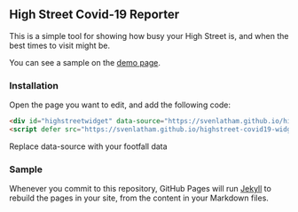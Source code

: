 ## High Street Covid-19 Reporter

This is a simple tool for showing how busy your High Street is, and when the best times to visit might be.

You can see a sample on the [demo page](https://svenlatham.github.io/highstreet-covid19-widget/).

### Installation

Open the page you want to edit, and add the following code:

```markdown
<div id="highstreetwidget" data-source="https://svenlatham.github.io/highstreet-covid19-widget/sample.csv"></div>
<script defer src="https://svenlatham.github.io/highstreet-covid19-widget/widget.js?src=234"></script>
```

Replace data-source with your footfall data


### Sample


<div id="highstreetwidget" data-source="https://svenlatham.github.io/highstreet-covid19-widget/sample.csv"></div>
<script defer src="https://svenlatham.github.io/highstreet-covid19-widget/widget.js"></script>

Whenever you commit to this repository, GitHub Pages will run [Jekyll](https://jekyllrb.com/) to rebuild the pages in your site, from the content in your Markdown files.

